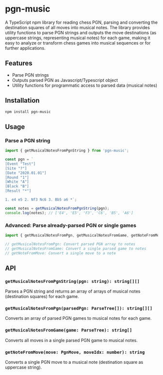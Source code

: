 # pgn-music

A TypeScript npm library for reading chess PGN, parsing and converting the destination squares of all moves into musical notes. The library provides utility functions to parse PGN strings and outputs the move destinations (as uppercase strings, representing musical notes) for each game, making it easy to analyze or transform chess games into musical sequences or for further applications.

## Features
- Parse PGN strings
- Outputs parsed PGN as Javascript/Typescript object
- Utility functions for programmatic access to parsed data (musical notes)

## Installation

```sh
npm install pgn-music
```

## Usage

### Parse a PGN string

```typescript
import { getMusicalNotesFromPgnString } from 'pgn-music';

const pgn = `
[Event "Test"]
[Site "?"]
[Date "2020.01.01"]
[Round "1"]
[White "A"]
[Black "B"]
[Result "*"]

1. e4 e5 2. Nf3 Nc6 3. Bb5 a6 *`;

const notes = getMusicalNotesFromPgnString(pgn);
console.log(notes); // ['E4', 'E5', 'F3', 'C6', 'B5', 'A6']
```

### Advanced: Parse already-parsed PGN or single games

```typescript
import { getMusicalNotesFromPgn, getMusicalNotesFromGame, getNoteFromMove } from 'pgn-music';

// getMusicalNotesFromPgn: Convert parsed PGN array to notes
// getMusicalNotesFromGame: Convert a single parsed game to notes
// getNoteFromMove: Convert a single move to a note
```

## API

### `getMusicalNotesFromPgnString(pgn: string): string[][]`
Parses a PGN string and returns an array of arrays of musical notes (destination squares) for each game.

### `getMusicalNotesFromPgn(parsedPgn: ParseTree[]): string[][]`
Converts an array of parsed PGN games to musical notes for each game.

### `getMusicalNotesFromGame(game: ParseTree): string[]`
Converts all moves in a single parsed PGN game to musical notes.

### `getNoteFromMove(move: PgnMove, moveIdx: number): string`
Converts a single PGN move to a musical note (destination square as uppercase string).

